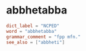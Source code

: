 # abbhetabba

``` toml
dict_label = "NCPED"
word = "abbhetabba"
grammar_comment = "fpp mfn."
see_also = ["abbheti"]
```

